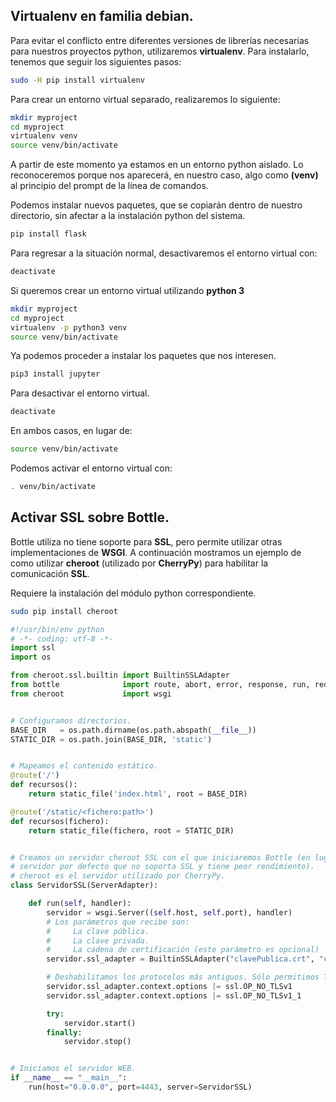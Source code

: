 
## Virtualenv en familia debian.
Para evitar el conflicto entre diferentes versiones de librerías necesarias para nuestros proyectos python, utilizaremos **virtualenv**. Para instalarlo, tenemos que seguir los siguientes pasos:
```bash
sudo -H pip install virtualenv
```
Para crear un entorno virtual separado, realizaremos lo siguiente:
```bash
mkdir myproject
cd myproject
virtualenv venv
source venv/bin/activate
```
A partir de este momento ya estamos en un entorno python aislado. Lo reconoceremos porque nos aparecerá, en nuestro caso, algo como **(venv)** al principio del prompt de la línea de comandos.

Podemos instalar nuevos paquetes, que se copiarán dentro de nuestro directorio, sin afectar a la instalación python del sistema.
```bash
pip install flask
```
Para regresar a la situación normal, desactivaremos el entorno virtual con:
```bash
deactivate 
```

Si queremos crear un entorno virtual utilizando **python 3**
```bash
mkdir myproject
cd myproject
virtualenv -p python3 venv
source venv/bin/activate
```

Ya podemos proceder a instalar los paquetes que nos interesen.
```bash
pip3 install jupyter
```
Para desactivar el entorno virtual.
```bash
deactivate
```

En ambos casos, en lugar de:
```bash
source venv/bin/activate
```
Podemos activar el entorno virtual con:
```bash
. venv/bin/activate
```







## Activar SSL sobre Bottle.
Bottle utiliza no tiene soporte para **SSL**, pero permite utilizar otras implementaciones de **WSGI**. A continuación mostramos un ejemplo de como utilizar **cheroot** (utilizado por **CherryPy**) para habilitar la comunicación **SSL**.

Requiere la instalación del módulo python correspondiente. 

```bash
sudo pip install cheroot
```

```python
#!/usr/bin/env python
# -*- coding: utf-8 -*-
import ssl
import os

from cheroot.ssl.builtin import BuiltinSSLAdapter
from bottle              import route, abort, error, response, run, redirect, request, static_file, ServerAdapter
from cheroot             import wsgi


# Configuramos directorios.
BASE_DIR   = os.path.dirname(os.path.abspath(__file__))
STATIC_DIR = os.path.join(BASE_DIR, 'static')


# Mapeamos el contenido estático.
@route('/')
def recursos():
    return static_file('index.html', root = BASE_DIR)

@route('/static/<fichero:path>')
def recursos(fichero):
    return static_file(fichero, root = STATIC_DIR)


# Creamos un servidor cheroot SSL con el que iniciaremos Bottle (en lugar del
# servidor por defecto que no soporta SSL y tiene peor rendimiento).
# cheroot es el servidor utilizado por CherryPy.
class ServidorSSL(ServerAdapter):

    def run(self, handler):
        servidor = wsgi.Server((self.host, self.port), handler)
        # Los parámetros que recibe son: 
        #     La clave pública.
        #     La clave privada.
        #     La cadena de certificación (este parámetro es opcional)
        servidor.ssl_adapter = BuiltinSSLAdapter("clavePublica.crt", "clavePrivada.key", "cadenaDeCertificados.crt")

        # Deshabilitamos los protocolos más antiguos. Sólo permitimos TLSv1.2
        servidor.ssl_adapter.context.options |= ssl.OP_NO_TLSv1
        servidor.ssl_adapter.context.options |= ssl.OP_NO_TLSv1_1

        try:
            servidor.start()
        finally:
            servidor.stop()


# Iniciamos el servidor WEB.
if __name__ == "__main__":
    run(host="0.0.0.0", port=4443, server=ServidorSSL)

```